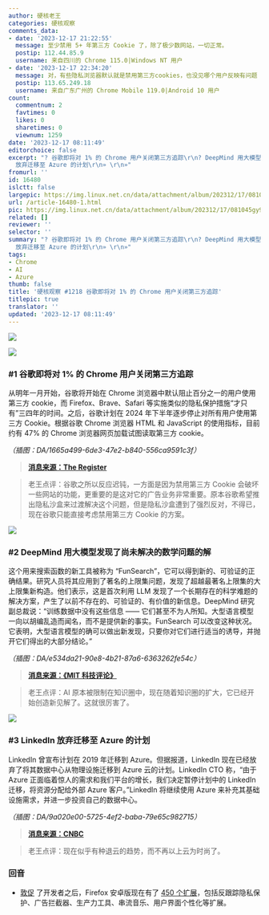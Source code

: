 ```yaml
---
author: 硬核老王
categories: 硬核观察
comments_data:
- date: '2023-12-17 21:22:55'
  message: 至少禁用 5+ 年第三方 Cookie 了，除了极少数网站，一切正常。
  postip: 112.44.85.9
  username: 来自四川的 Chrome 115.0|Windows NT 用户
- date: '2023-12-17 22:34:20'
  message: 对，有些隐私浏览器默认就是禁用第三方cookies，也没见哪个用户反映有问题
  postip: 113.65.249.18
  username: 来自广东广州的 Chrome Mobile 119.0|Android 10 用户
count:
  commentnum: 2
  favtimes: 0
  likes: 0
  sharetimes: 0
  viewnum: 1259
date: '2023-12-17 08:11:49'
editorchoice: false
excerpt: "? 谷歌即将对 1% 的 Chrome 用户关闭第三方追踪\r\n? DeepMind 用大模型发现了尚未解决的数学问题的解\r\n? LinkedIn
  放弃迁移至 Azure 的计划\r\n» \r\n»"
fromurl: ''
id: 16480
islctt: false
largepic: https://img.linux.net.cn/data/attachment/album/202312/17/081045gy9r9s5r9cidrdpp.jpg
url: /article-16480-1.html
pic: https://img.linux.net.cn/data/attachment/album/202312/17/081045gy9r9s5r9cidrdpp.jpg.thumb.jpg
related: []
reviewer: ''
selector: ''
summary: "? 谷歌即将对 1% 的 Chrome 用户关闭第三方追踪\r\n? DeepMind 用大模型发现了尚未解决的数学问题的解\r\n? LinkedIn
  放弃迁移至 Azure 的计划\r\n» \r\n»"
tags:
- Chrome
- AI
- Azure
thumb: false
title: '硬核观察 #1218 谷歌即将对 1% 的 Chrome 用户关闭第三方追踪'
titlepic: true
translator: ''
updated: '2023-12-17 08:11:49'
---
```


![](https://img.linux.net.cn/data/attachment/album/202312/17/081045gy9r9s5r9cidrdpp.jpg)


![](https://img.linux.net.cn/data/attachment/album/202312/17/081058byi776frm46glbbl.png)


### #1 谷歌即将对 1% 的 Chrome 用户关闭第三方追踪


从明年一月开始，谷歌将开始在 Chrome 浏览器中默认阻止百分之一的用户使用第三方 cookie，而 Firefox、Brave、Safari 等实施类似的隐私保护措施“才只有”三四年的时间。之后，谷歌计划在 2024 年下半年逐步停止对所有用户使用第三方 Cookie。根据谷歌 Chrome 浏览器 HTML 和 JavaScript 的使用指标，目前约有 47% 的 Chrome 浏览器网页加载试图读取第三方 cookie。


*（插图：DA/1665a499-6de3-47e2-b840-556ca9591c3f）*



> 
> **[消息来源：The Register](https://www.theregister.com/2023/12/14/google_schedules_limited_thirdparty_cookie)**
> 
> 
> 



> 
> 老王点评：谷歌之所以反应迟钝，一方面是因为禁用第三方 Cookie 会破坏一些网站的功能，更重要的是这对它的广告业务非常重要。原本谷歌希望推出隐私沙盒来过渡解决这个问题，但是隐私沙盒遭到了强烈反对，不得已，现在谷歌只能直接考虑禁用第三方 Cookie 的方案。
> 
> 
> 


![](https://img.linux.net.cn/data/attachment/album/202312/17/081115chzfmq76a6f2ch6d.png)


### #2 DeepMind 用大模型发现了尚未解决的数学问题的解


这个用来搜索函数的新工具被称为 “FunSearch”，它可以得到新的、可验证的正确结果。研究人员将其应用到了著名的上限集问题，发现了超越最著名上限集的大上限集新构造。他们表示，这是首次利用 LLM 发现了一个长期存在的科学难题的解决方案，产生了以前不存在的、可验证的、有价值的新信息。DeepMind 研究副总裁说：“训练数据中没有这些信息 —— 它们甚至不为人所知。大型语言模型一向以胡编乱造而闻名，而不是提供新的事实。FunSearch 可以改变这种状况。它表明，大型语言模型的确可以做出新发现，只要你对它们进行适当的诱导，并抛开它们得出的大部分结论。”


*（插图：DA/e534da21-90e8-4b21-87a6-6363262fe54c）*



> 
> **[消息来源：《MIT 科技评论》](https://www.technologyreview.com/2023/12/14/1085318/google-deepmind-large-language-model-solve-unsolvable-math-problem-cap-set/)**
> 
> 
> 



> 
> 老王点评：AI 原本被限制在知识圈中，现在随着知识圈的扩大，它已经开始创造新见解了。这就很厉害了。
> 
> 
> 


![](https://img.linux.net.cn/data/attachment/album/202312/17/081132c86jn0d330onmdnh.png)


### #3 LinkedIn 放弃迁移至 Azure 的计划


LinkedIn 曾宣布计划在 2019 年迁移到 Azure。但据报道，LinkedIn 现在已经放弃了将其数据中心从物理设施迁移到 Azure 云的计划。LinkedIn CTO 称，“由于 Azure 正面临着惊人的需求和我们平台的增长，我们决定暂停计划中的 LinkedIn 迁移，将资源分配给外部 Azure 客户。”LinkedIn 将继续使用 Azure 来补充其基础设施需求，并进一步投资自己的数据中心。


*（插图：DA/9a020e00-5725-4ef2-baba-79e65c982715）*



> 
> **[消息来源：CNBC](https://www.cnbc.com/2023/12/14/linkedin-shelved-plan-to-migrate-to-microsoft-azure-cloud.html)**
> 
> 
> 



> 
> 老王点评：现在似乎有种退云的趋势，而不再以上云为时尚了。
> 
> 
> 


### 回音


* [敦促](/article-16352-1.html) 了开发者之后，Firefox 安卓版现在有了 [450 个扩展](https://techcrunch.com/2023/12/14/three-years-after-its-revamp-firefoxs-android-browser-adds-450-new-extensions/)，包括反跟踪隐私保护、广告拦截器、生产力工具、串流音乐、用户界面个性化等扩展。